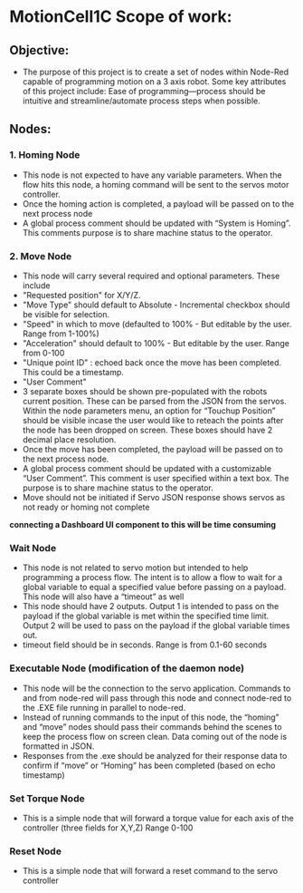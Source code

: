 # MotionCell1C Scope of work:

## Objective:
- The purpose of this project is to create a set of nodes within Node-Red capable of programming motion on a 3 axis robot. Some key attributes of this project include: Ease of programming—process should be intuitive and streamline/automate process steps when possible.

## Nodes:

### 1. Homing Node
-    This node is not expected to have any variable parameters. When the flow hits this node, a homing command will be sent to the servos motor controller.
-    Once the homing action is completed, a payload will be passed on to the next process node
-    A global process comment should be updated with “System is Homing”. This comments purpose is to share machine status to the operator.

### 2. Move Node
-    This node will carry several required and optional parameters. These include
  - "Requested position" for X/Y/Z.
  - "Move Type" should default to Absolute - Incremental checkbox should be visible for selection.
  - "Speed" in which to move (defaulted to 100% - But editable by the user. Range from 1-100%)
  - "Acceleration" should default to 100% - But editable by the user.  Range from 0-100
  - "Unique point ID" : echoed back once the move has been completed. This could be a timestamp.
  - "User Comment"
-    3 separate boxes should be shown pre-populated with the robots current position. These can be parsed from the JSON from the servos. Within the node parameters menu, an option for “Touchup Position” should be visible incase the user would like to reteach the points after the node has been dropped on screen. These boxes should have 2 decimal place resolution.
-    Once the move has been completed, the payload will be passed on to the next process node.
-    A global process comment should be updated with a customizable “User Comment”. This comment is user specified within a text box. The purpose is to share machine status to the operator.
-    Move should not be initiated if Servo JSON response shows servos as not ready or homing not complete

__connecting a Dashboard UI component to this will be time consuming__

### Wait Node
-    This node is not related to servo motion but intended to help programming a process flow. The intent is to allow a flow to wait for a global variable to equal a specified value before passing on a payload. This node will also have a “timeout” as well
-    This node should have 2 outputs. Output 1 is intended to pass on the payload if the global variable is met within the specified time limit. Output 2 will be used to pass on the payload if the global variable times out.
-    timeout field should be in seconds. Range is from 0.1-60 seconds

### Executable Node (modification of the daemon node)
-    This node will be the connection to the servo application. Commands to and from node-red will pass through this node and connect node-red to the .EXE file running in parallel to node-red.
-    Instead of running commands to the input of this node, the “homing” and “move” nodes should pass their commands behind the scenes to keep the process flow on screen clean. Data coming out of the node is formatted in JSON.
-    Responses from the .exe should be analyzed for their response data to confirm if “move” or “Homing” has been completed (based on echo timestamp)


### Set Torque Node
-    This is a simple node that will forward a torque value for each axis of the controller (three fields for X,Y,Z) Range 0-100

### Reset Node
-    This is a simple node that will forward a reset command to the servo controller
